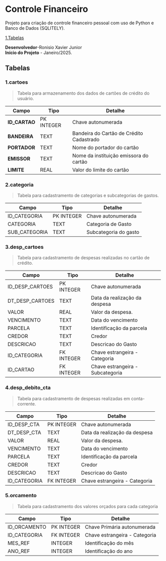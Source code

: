 # Controle Financeiro
Projeto para criação de controle financeiro pessoal com uso de Python e Banco de Dados (SQLITELY).

[1.Tabelas](#tabelas)

**Desenvolvedor**-Ronisio Xavier Junior  
**Início do Projeto** - Janeiro/2025.


## Tabelas

### 1.cartoes

> Tabela para armazenamento dos dados de cartões de crédito do usuário. 

|Campo|Tipo|Detalhe|
|---|---|---|
|**ID_CARTAO**|PK INTEGER|Chave autonumerada|
|**BANDEIRA** |TEXT |Bandeira do Cartão de Crédito Cadastrado|
|**PORTADOR** | TEXT | Nome do portador do cartão|
| **EMISSOR** | TEXT | Nome da instituição emissora do cartão|
|**LIMITE**   | REAL |Valor do limite do cartão|

### 2.categoria

> Tabela para cadastramento de categorias e subcategorias de gastos.

|Campo|Tipo|Detalhe|
|---|---|---|
|ID_CATEGORIA| PK INTEGER| Chave autonumerada|
|CATEGORIA|TEXT| Categoria de Gasto |
|SUB_CATEGORIA| TEXT | Subcategoria do gasto|

### 3.desp_cartoes

> Tabela para cadastramento de despesas realizadas no cartão de crédito.

|Campo|Tipo|Detalhe|
|---|---|---|
|ID_DESP_CARTOES|PK INTEGER| Chave autonumerada|
|DT_DESP_CARTOES|TEXT|Data da realização da despesa|
|VALOR|REAL|Valor da despesa.|
|VENCIMENTO|TEXT| Data do vencimento|
|PARCELA | TEXT | Identificação da parcela|
|CREDOR | TEXT | Credor |
|DESCRICAO | TEXT | Descricao do Gasto|
|ID_CATEGORIA | FK INTEGER | Chave estrangeira - Categoria |
|ID_CARTAO | FK INTEGER | Chave estrangeira - Subcategoria |


### 4.desp_debito_cta

> Tabela para cadastramento de despesas realizadas em conta-corrente.

|Campo|Tipo|Detalhe|
|---|---|---|
|ID_DESP_CTA|PK INTEGER| Chave autonumerada|
|DT_DESP_CTA|TEXT|Data da realização da despesa|
|VALOR|REAL|Valor da despesa.|
|VENCIMENTO|TEXT| Data do vencimento|
|PARCELA | TEXT | Identificação da parcela|
|CREDOR | TEXT | Credor |
|DESCRICAO | TEXT | Descricao do Gasto|
|ID_CATEGORIA | FK INTEGER | Chave estrangeira - Categoria |

### 5.orcamento

> Tabela para cadastramento dos valores orçados para cada categoria


|Campo|Tipo|Detalhe|
|---|---|---|
|ID_ORCAMENTO|PK INTEGER|Chave Primária autonumerada|
|ID_CATEGORIA|FK INTEGER|Chave estrangeira - Categoria|
|MES_REF|INTEGER|Identificação do mês|
|ANO_REF|INTEGER|Identificação do ano|


